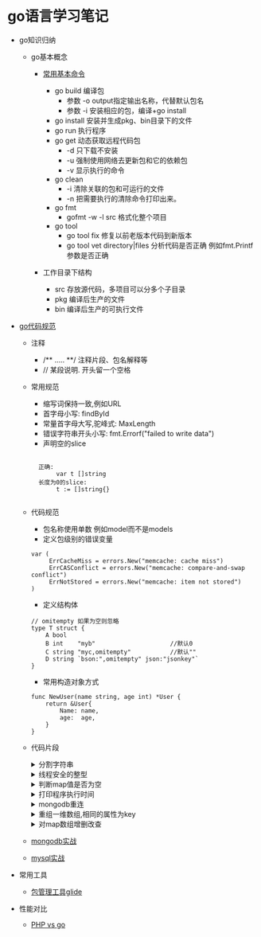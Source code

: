 # go语言学习笔记

- go知识归纳
  - go基本概念
    - [常用基本命令](https://github.com/astaxie/build-web-application-with-golang/blob/master/zh/01.3.md)
       - go build 编译包
            - 参数 -o output指定输出名称，代替默认包名
            - 参数 -i 安装相应的包，编译+go install
       - go install 安装并生成pkg、bin目录下的文件
       - go run  执行程序
       - go get 动态获取远程代码包
            - -d 只下载不安装
            - -u 强制使用网络去更新包和它的依赖包
            - -v 显示执行的命令
       - go clean
            - -i 清除关联的包和可运行的文件
            - -n 把需要执行的清除命令打印出来。
       - go fmt 
            - gofmt -w -l src 格式化整个项目
       - go tool
            - go tool fix 修复以前老版本代码到新版本
            - go tool vet directory|files 分析代码是否正确 例如fmt.Printf参数是否正确


    - 工作目录下结构
       - src 存放源代码，多项目可以分多个子目录
       - pkg 编译后生产的文件 
       - bin 编译后生产的可执行文件

- [go代码规范](http://colobu.com/2017/02/07/write-idiomatic-golang-codes/?hmsr=toutiao.io&utm_medium=toutiao.io&utm_source=toutiao.io)

   - 注释
       - /** .....  **/ 注释片段、包名解释等
       - // 某段说明. 开头留一个空格

   - 常用规范
       - 缩写词保持一致,例如URL
       - 首字母小写: findById
       - 常量首字母大写,驼峰式: MaxLength
       - 错误字符串开头小写: fmt.Errorf("failed to write data")
       - 声明空的slice
       <pre><code>
       正确:
            var t []string
       长度为0的slice:
            t := []string{}
       </code></pre>

   - 代码规范
       - 包名称使用单数 例如model而不是models
       - 定义包级别的错误变量
       ```
       var (
	        ErrCacheMiss = errors.New("memcache: cache miss")
	        ErrCASConflict = errors.New("memcache: compare-and-swap conflict")
	        ErrNotStored = errors.New("memcache: item not stored")
	   )
       ```
       - 定义结构体
       ```
       // omitempty 如果为空则忽略
       type T struct {
           A bool
           B int    "myb"                     //默认0
           C string "myc,omitempty"           //默认""
           D string `bson:",omitempty" json:"jsonkey"`
       }
       ```
       - 常用构造对象方式
       ```
       func NewUser(name string, age int) *User {
           return &User{
               Name: name,
               age:  age,
           }
       }
       ```

   - 代码片段
        <details>
         <summary>分割字符串</summary>
             <pre><code>
                 str := "223,344,"
                 fmt.Println(strings.Contains(str,","))
                 s := strings.Split(str,",")
                 for j := 0; j< len(s) ; j++  {
                    fmt.Println(s[j])
                 }
             </code></pre>
        </details>

        <details>
             <summary>线程安全的整型</summary>
             <pre><code>
             type safepending struct {
                 pending int
                 mutex   sync.RWMutex
             }
             func (s *safepending) Inc() {
                 s.mutex.Lock()
                 s.pending++
                 s.mutex.Unlock()
             }
             func (s *safepending) Dec() {
                 s.mutex.Lock()
                 s.pending--
                 s.mutex.Unlock()
             }
             func (s *safepending) Get() int {
                 s.mutex.RLock()
                 n := s.pending
                 s.mutex.RUnlock()
                 return n
             }
             嵌套写法
             type safepending struct {
                 pending int
                 sync.RWMutex
             }
             func (s *safepending) Inc() {
                 s.Lock()
                 s.pending++
                 s.Unlock()
             }
             func (s *safepending) Dec() {
                 s.Lock()
                 s.pending--
                 s.Unlock()
             }
             func (s *safepending) Get() int {
                 s.RLock()
                 n := s.pending
                 s.RUnlock()
                 return n
             }
             </code></pre>
        </details>

        <details>
           <summary>判断map值是否为空</summary>
           <pre><code>
                value, ok := myMap[myKey]
                if ok {
                    //存在
                }
           </code></pre>
        </details>

        <details>
           <summary>打印程序执行时间</summary>
           <pre><code>
                start := time.Now()
                for i := 0;i< 100000 ;i++  {
                    dao.session.Ping()
                }
                end := time.Now()
                delta := end.Sub(start)
                fmt.Printf("longCalculation took this amount of time: %s\n", delta)
           </code></pre>
        </details>

        <details>
           <summary>mongodb重连</summary>
           <pre><code>
                if err := dao.session.Ping(); err != nil {
                    session.session.Refresh()
                }
           </code></pre>
        </details>

        <details>
           <summary>重组一维数组,相同的属性为key</summary>
           <pre><code>
                result, err := db.All()
                data := make(map[string][]string)
                for _ , value := range result {
                    data[value.Platform] = append(data[value.Platform], value.Version)
                }
           </code></pre>
        </details>

        <details>
        <summary>对map数组增删改查</summary>
        <pre><code>
             // 定义map
             type MIMEHeader map[string][]string
             // Add adds the key, value pair to the header.
             // It appends to any existing values associated with key.
             func (h MIMEHeader) Add(key, value string) {
                key = CanonicalMIMEHeaderKey(key)
                h[key] = append(h[key], value)
             }
             // Set sets the header entries associated with key to
             // the single element value. It replaces any existing
             // values associated with key.
             func (h MIMEHeader) Set(key, value string) {
                h[CanonicalMIMEHeaderKey(key)] = []string{value}
             }
             // Get gets the first value associated with the given key.
             // It is case insensitive; CanonicalMIMEHeaderKey is used
             // to canonicalize the provided key.
             // If there are no values associated with the key, Get returns "".
             // To access multiple values of a key, or to use non-canonical keys,
             // access the map directly.
             func (h MIMEHeader) Get(key string) string {
                if h == nil {
                    return ""
                }
                v := h[CanonicalMIMEHeaderKey(key)]
                if len(v) == 0 {
                    return ""
                }
                return v[0]
             }
             // Del deletes the values associated with key.
             func (h MIMEHeader) Del(key string) {
                delete(h, CanonicalMIMEHeaderKey(key))
             }
        </code></pre>
        </details>

   - [mongodb实战](https://github.com/leonguo/go/blob/master/db/mongodb/mongo.md)
   - [mysql实战](https://github.com/leonguo/go/blob/master/db/mysql/mysql.md)


- 常用工具
   - [包管理工具glide](http://www.jianshu.com/p/5e681d3906f0)

- 性能对比
   - [ PHP vs go ](https://dannyvankooten.com/laravel-to-golang/)